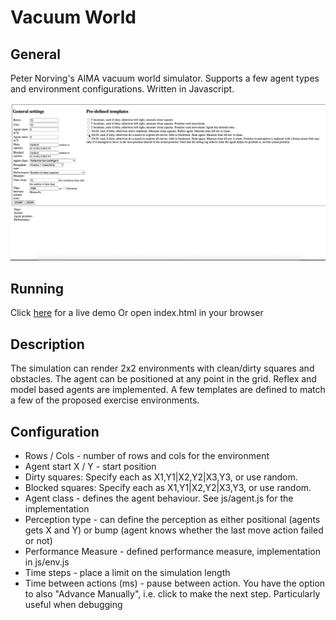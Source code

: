 # Vacuum World

## General

Peter Norving's AIMA vacuum world simulator. Supports a few agent types and environment configurations. Written in Javascript.

![demo](https://github.com/pgrigoruta/vacuum-world/blob/main/demo.gif?raw=true)

## Running

Click [here](https://pgrigoruta.github.io/vacuum-world/) for a live demo
Or open index.html in your browser

## Description

The simulation can render 2x2 environments with clean/dirty squares and obstacles. The agent can be positioned at any point in the grid. 
Reflex and model based agents are implemented.
A few templates are defined to match a few of the proposed exercise environments.

## Configuration

* Rows / Cols - number of rows and cols for the environment
* Agent start X / Y - start position
* Dirty squares: Specify each as X1,Y1|X2,Y2|X3,Y3, or use random.
* Blocked squares: Specify each as X1,Y1|X2,Y2|X3,Y3, or use random.
* Agent class - defines the agent behaviour. See js/agent.js for the implementation
* Perception type - can define the perception as either positional (agents gets X and Y) or bump (agent knows whether the last move action failed or not)
* Performance Measure - defined performance measure, implementation in js/env.js
* Time steps - place a limit on the simulation length
* Time between actions (ms) - pause between action. You have the option to also "Advance Manually", i.e. click to make the next step. Particularly useful when debugging

